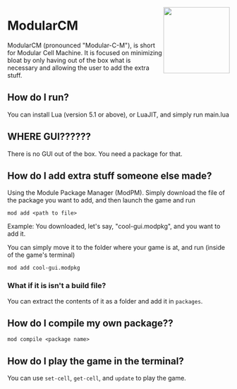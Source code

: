 <img 
  align="right"
  width="150"
  height="150"
  src="https://raw.githubusercontent.com/IonutParau/modularcm/main/logo.png"
/>

# ModularCM

ModularCM (pronounced "Modular-C-M"), is short for Modular Cell Machine.
It is focused on minimizing bloat by only having out of the box what is necessary and allowing the user to add the extra stuff.

## How do I run?

You can install Lua (version 5.1 or above), or LuaJIT, and simply run main.lua

## WHERE GUI??????

There is no GUI out of the box. You need a package for that.

## How do I add extra stuff someone else made?

Using the Module Package Manager (ModPM). Simply download the file of the package you want to add, and then launch the game and run

```
mod add <path to file>
```

Example:
You downloaded, let's say, "cool-gui.modpkg", and you want to add it.

You can simply move it to the folder where your game is at, and run (inside of the game's terminal)

```
mod add cool-gui.modpkg
```

### What if it is isn't a build file?

You can extract the contents of it as a folder and add it in `packages`.

## How do I compile my own package??

```
mod compile <package name>
```

## How do I play the game in the terminal?

You can use `set-cell`, `get-cell`, and `update` to play the game.
